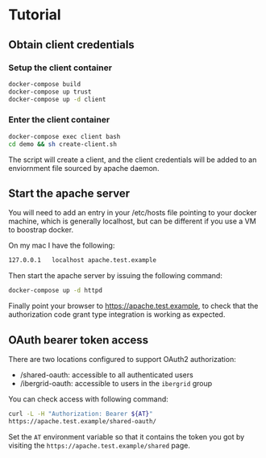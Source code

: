 # Tutorial

## Obtain client credentials

### Setup the client container

```bash
docker-compose build
docker-compose up trust
docker-compose up -d client
```

### Enter the client container

```bash
docker-compose exec client bash
cd demo && sh create-client.sh
```

The script will create a client, and the client credentials will be added to 
an enviornment file sourced by apache daemon.

## Start the apache server

You will need to add an entry in your /etc/hosts file pointing to your docker
machine, which is generally localhost, but can be different if you use a VM to
boostrap docker.

On my mac I have the following:

```bash
127.0.0.1	localhost apache.test.example
```

Then start the apache server by issuing the following command:

```bash
docker-compose up -d httpd
```

Finally point your browser to https://apache.test.example, to check that the
authorization code grant type integration is working as expected.

## OAuth bearer token access

There are two locations configured to support OAuth2 authorization:

- /shared-oauth: accessible to all authenticated users
- /ibergrid-oauth: accessible to users in the `ibergrid` group

You can check access with following command:

```bash
curl -L -H "Authorization: Bearer ${AT}"
https://apache.test.example/shared-oauth/
```

Set the `AT` environment variable so that it contains the token you got by
visiting the `https://apache.test.example/shared` page.
